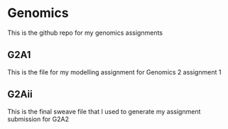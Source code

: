 # Genomics

This is the github repo for my genomics assignments

## G2A1
This is the file for my modelling assignment for Genomics 2 assignment 1

## G2Aii
This is the final sweave file that I used to generate my assignment submission for G2A2
